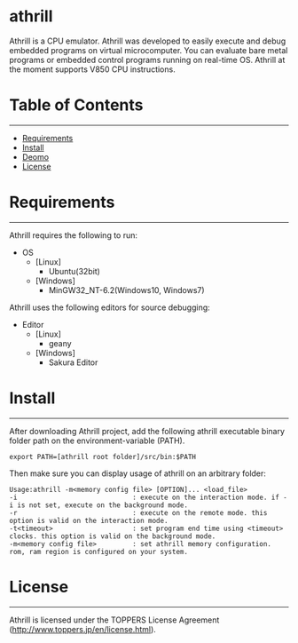 athrill
=======

Athrill is a CPU emulator. 
Athrill was developed to easily execute and debug embedded programs on virtual microcomputer. 
You can evaluate bare metal programs or embedded control programs running on real-time OS. 
Athrill at the moment supports V850 CPU instructions.

# Table of Contents
-----------------
  * [Requirements](#requirements)
  * [Install](#install)
  * [Deomo](#demo)
  * [License](#license)

# Requirements
------------
Athrill requires the following to run:

  * OS
    * [Linux]
      * Ubuntu(32bit)
    * [Windows]
      * MinGW32_NT-6.2(Windows10, Windows7)

Athrill uses the following editors for source debugging:

  * Editor
    * [Linux]
      * geany
    * [Windows]
      * Sakura Editor

# Install
-----
After downloading Athrill project, add the following athrill executable binary folder path on the environment-variable (PATH).

```
export PATH=[athrill root folder]/src/bin:$PATH 
```
Then make sure you can display usage of athrill on an arbitrary folder:

	Usage:athrill -m<memory config file> [OPTION]... <load_file>
	-i                             : execute on the interaction mode. if -i is not set, execute on the background mode.
	-r                             : execute on the remote mode. this option is valid on the interaction mode.
	-t<timeout>                    : set program end time using <timeout> clocks. this option is valid on the background mode.
	-m<memory config file>         : set athrill memory configuration. rom, ram region is configured on your system.


# License
-------
Athrill is licensed under the TOPPERS License Agreement (http://www.toppers.jp/en/license.html).
